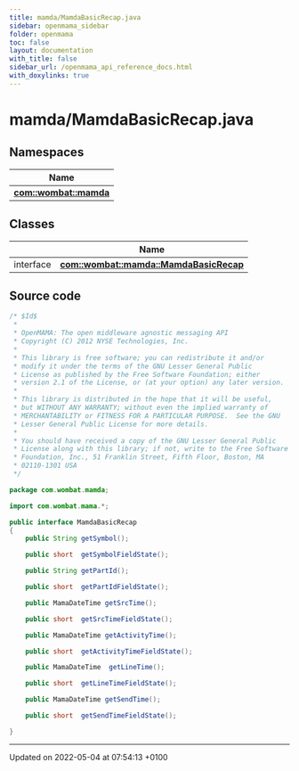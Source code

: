 ```yaml
---
title: mamda/MamdaBasicRecap.java
sidebar: openmama_sidebar
folder: openmama
toc: false
layout: documentation
with_title: false
sidebar_url: /openmama_api_reference_docs.html
with_doxylinks: true
---
```


# mamda/MamdaBasicRecap.java



## Namespaces

| Name           |
| -------------- |
| **[com::wombat::mamda](namespacecom_1_1wombat_1_1mamda.html)**  |

## Classes

|                | Name           |
| -------------- | -------------- |
| interface | **[com::wombat::mamda::MamdaBasicRecap](interfacecom_1_1wombat_1_1mamda_1_1MamdaBasicRecap.html)**  |




## Source code

```java
/* $Id$
 *
 * OpenMAMA: The open middleware agnostic messaging API
 * Copyright (C) 2012 NYSE Technologies, Inc.
 *
 * This library is free software; you can redistribute it and/or
 * modify it under the terms of the GNU Lesser General Public
 * License as published by the Free Software Foundation; either
 * version 2.1 of the License, or (at your option) any later version.
 *
 * This library is distributed in the hope that it will be useful,
 * but WITHOUT ANY WARRANTY; without even the implied warranty of
 * MERCHANTABILITY or FITNESS FOR A PARTICULAR PURPOSE.  See the GNU
 * Lesser General Public License for more details.
 *
 * You should have received a copy of the GNU Lesser General Public
 * License along with this library; if not, write to the Free Software
 * Foundation, Inc., 51 Franklin Street, Fifth Floor, Boston, MA
 * 02110-1301 USA
 */

package com.wombat.mamda;

import com.wombat.mama.*;

public interface MamdaBasicRecap
{
    public String getSymbol();

    public short  getSymbolFieldState();

    public String getPartId();

    public short  getPartIdFieldState();

    public MamaDateTime getSrcTime();

    public short  getSrcTimeFieldState();

    public MamaDateTime getActivityTime();

    public short  getActivityTimeFieldState();

    public MamaDateTime  getLineTime();

    public short  getLineTimeFieldState();

    public MamaDateTime getSendTime();

    public short  getSendTimeFieldState();

}
```


-------------------------------

Updated on 2022-05-04 at 07:54:13 +0100
